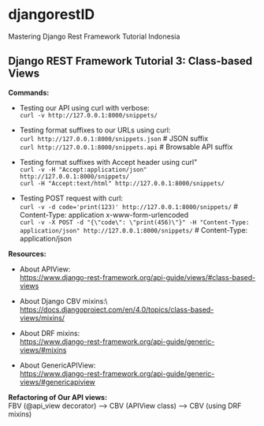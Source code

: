 # djangorestID

Mastering Django Rest Framework Tutorial Indonesia

## Django REST Framework Tutorial 3: Class-based Views

**Commands:**
* Testing our API using curl with verbose:\
```curl -v http://127.0.0.1:8000/snippets/```

* Testing format suffixes to our URLs using curl:\
```curl http://127.0.0.1:8000/snippets.json``` # JSON suffix\
```curl http://127.0.0.1:8000/snippets.api``` # Browsable API suffix

* Testing format suffixes with Accept header using curl"\
```curl -v -H "Accept:application/json" http://127.0.0.1:8000/snippets/```\
```curl -H "Accept:text/html" http://127.0.0.1:8000/snippets/```

* Testing POST request with curl:\
```curl -v -d code='print(123)' http://127.0.0.1:8000/snippets/``` # Content-Type: application x-www-form-urlencoded\
```curl -v -X POST -d "{\"code\": \"print(456)\"}" -H "Content-Type: application/json" http://127.0.0.1:8000/snippets/``` # Content-Type: application/json

**Resources:**
* About APIView:\
https://www.django-rest-framework.org/api-guide/views/#class-based-views

* About Django CBV mixins:\ 
https://docs.djangoproject.com/en/4.0/topics/class-based-views/mixins/

* About DRF mixins:\
https://www.django-rest-framework.org/api-guide/generic-views/#mixins

* About GenericAPIView:\
https://www.django-rest-framework.org/api-guide/generic-views/#genericapiview

**Refactoring of Our API views:**\
FBV (@api_view decorator) --> CBV (APIView class)  --> CBV (using DRF mixins)
